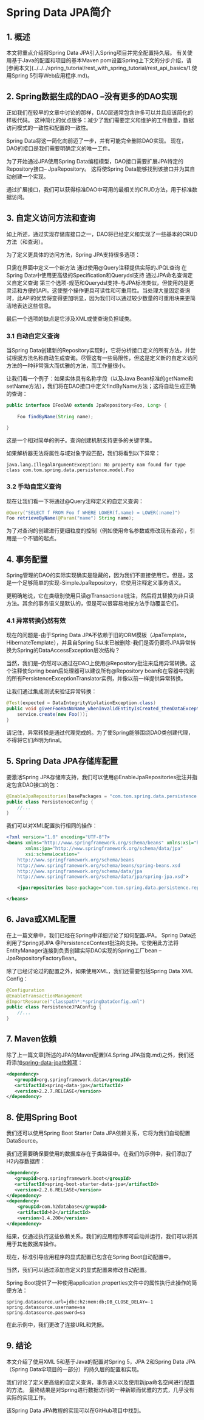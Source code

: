 # Spring Data JPA简介

## 1. 概述
本文将重点介绍将Spring Data JPA引入Spring项目并完全配置持久层。 有关使用基于Java的配置和项目的基本Maven pom设置Spring上下文的分步介绍，请[参阅本文](../../../spring_tutorial/rest_with_spring_tutorial/rest_api_basics/1.使用Spring 5引导Web应用程序.md)。

## 2. Spring数据生成的DAO –没有更多的DAO实现
正如我们在较早的文章中讨论的那样，DAO层通常包含许多可以并且应该简化的样板代码。 这种简化的优点很多：减少了我们需要定义和维护的工件数量，数据访问模式的一致性和配置的一致性。

Spring Data将这一简化向前迈了一步，并有可能完全删除DAO实现。 现在，DAO的接口是我们需要明确定义的唯一工件。

为了开始通过JPA使用Spring Data编程模型，DAO接口需要扩展JPA特定的Repository接口– JpaRepository。 这将使Spring Data能够找到该接口并为其自动创建一个实现。

通过扩展接口，我们可以获得标准DAO中可用的最相关的CRUD方法，用于标准数据访问。

## 3. 自定义访问方法和查询
如上所述，通过实现存储库接口之一，DAO将已经定义和实现了一些基本的CRUD方法（和查询）。

为了定义更具体的访问方法，Spring JPA支持很多选项：

只需在界面中定义一个新方法
通过使用@Query注释提供实际的JPQL查询
在Spring Data中使用更高级的Specification和Querydsl支持
通过JPA命名查询定义自定义查询
第三个选项-规范和Querydsl支持-与JPA标准类似，但使用的是更灵活和方便的API。这使整个操作更具可读性和可重用性。当处理大量固定查询时，此API的优势将变得更加明显，因为我们可以通过较少数量的可重用块来更简洁地表达这些信息。

最后一个选项的缺点是它涉及XML或使查询负担域类。

### 3.1 自动自定义查询
当Spring Data创建新的Repository实现时，它将分析接口定义的所有方法，并尝试根据方法名称自动生成查询。尽管这有一些局限性，但这是定义新的自定义访问方法的一种非常强大而优雅的方法，而工作量很小。

让我们看一个例子：如果实体具有名称字段（以及Java Bean标准的getName和setName方法），我们将在DAO接口中定义findByName方法；这将自动生成正确的查询：

```java
public interface IFooDAO extends JpaRepository<Foo, Long> {
 
    Foo findByName(String name);
 
}
```

这是一个相对简单的例子。查询创建机制支持更多的关键字集。

如果解析器无法将属性与域对象字段匹配，我们将看到以下异常：

`java.lang.IllegalArgumentException: No property nam found for type class com.tom.spring.data.persistence.model.Foo`

### 3.2 手动自定义查询
现在让我们看一下将通过@Query注释定义的自定义查询：

```java
@Query("SELECT f FROM Foo f WHERE LOWER(f.name) = LOWER(:name)")
Foo retrieveByName(@Param("name") String name);
```

为了对查询的创建进行更细粒度的控制（例如使用命名参数或修改现有查询），引用是一个不错的起点。

## 4. 事务配置
Spring管理的DAO的实际实现确实是隐藏的，因为我们不直接使用它。但是，这是一个足够简单的实现-SimpleJpaRepository，它使用注释定义事务语义。

更明确地说，它在类级别使用只读@Transactional批注，然后将其替换为非只读方法。其余的事务语义是默认的，但是可以很容易地按方法手动覆盖它们。

### 4.1 异常转换仍然有效
现在的问题是-由于Spring Data JPA不依赖于旧的ORM模板（JpaTemplate，HibernateTemplate），并且自Spring 5以来已被删除-我们是否仍要将JPA异常转换为Spring的DataAccessException层次结构？

当然，我们是–仍然可以通过在DAO上使用@Repository批注来启用异常转换。这个注释使Spring bean后处理器可以建议所有@Repository bean和在容器中找到的所有PersistenceExceptionTranslator实例，并像以前一样提供异常转换。

让我们通过集成测试来验证异常转换：

```java
@Test(expected = DataIntegrityViolationException.class)
public void givenFooHasNoName_whenInvalidEntityIsCreated_thenDataException() {
    service.create(new Foo());
}

```

请记住，异常转换是通过代理完成的。为了使Spring能够围绕DAO类创建代理，不得将它们声明为final。

## 5. Spring Data JPA存储库配置
要激活Spring JPA存储库支持，我们可以使用@EnableJpaRepositories批注并指定包含DAO接口的包：

```java
@EnableJpaRepositories(basePackages = "com.tom.spring.data.persistence.repository") 
public class PersistenceConfig { 
    //...
}
```

我们可以对XML配置执行相同的操作：

```xml
<?xml version="1.0" encoding="UTF-8"?>
<beans xmlns="http://www.springframework.org/schema/beans" xmlns:xsi="http://www.w3.org/2001/XMLSchema-instance"
       xmlns:jpa="http://www.springframework.org/schema/data/jpa"
       xsi:schemaLocation="
    http://www.springframework.org/schema/beans 
    http://www.springframework.org/schema/beans/spring-beans.xsd
    http://www.springframework.org/schema/data/jpa 
    http://www.springframework.org/schema/data/jpa/spring-jpa.xsd">

    <jpa:repositories base-package="com.tom.spring.data.persistence.repository"/>

</beans>
```

## 6. Java或XML配置
在上一篇文章中，我们已经在Spring中详细讨论了如何配置JPA。 Spring Data还利用了Spring对JPA @PersistenceContext批注的支持。它使用此方法将EntityManager连接到负责创建实际DAO实现的Spring工厂bean – JpaRepositoryFactoryBean。

除了已经讨论过的配置之外，如果使用XML，我们还需要包括Spring Data XML Config：

```java
@Configuration
@EnableTransactionManagement
@ImportResource("classpath*:*springDataConfig.xml")
public class PersistenceJPAConfig {
    //...
}
```

## 7. Maven依赖
除了上一篇文章[所述的JPA的Maven配置](4.Spring JPA指南.md)之外，我们还将添加[spring-data-jpa依赖项](https://search.maven.org/search?q=g:org.springframework.data%20a:spring-data-jpa)：

```xml
<dependency>
   <groupId>org.springframework.data</groupId>
   <artifactId>spring-data-jpa</artifactId>
   <version>2.2.7.RELEASE</version>
</dependency>
```

## 8. 使用Spring Boot
我们还可以使用Spring Boot Starter Data JPA依赖关系，它将为我们自动配置DataSource。

我们还需要确保要使用的数据库存在于类路径中。在我们的示例中，我们添加了H2内存数据库：

```xml
<dependency>
   <groupId>org.springframework.boot</groupId>
   <artifactId>spring-boot-starter-data-jpa</artifactId>
   <version>2.2.6.RELEASE</version>
</dependency>
<dependency>
    <groupId>com.h2database</groupId>
    <artifactId>h2</artifactId>
    <version>1.4.200</version>
</dependency>
```

结果，仅通过执行这些依赖关系，我们的应用程序即可启动并运行，我们可以将其用于其他数据库操作。

现在，标准引导应用程序的显式配置已包含在Spring Boot自动配置中。

当然，我们可以通过添加自定义的显式配置来修改自动配置。

Spring Boot提供了一种使用application.properties文件中的属性执行此操作的简便方法：
```properties
spring.datasource.url=jdbc:h2:mem:db;DB_CLOSE_DELAY=-1
spring.datasource.username=sa
spring.datasource.password=sa
```
在此示例中，我们更改了连接URL和凭据。

## 9. 结论
本文介绍了使用XML 5和基于Java的配置对Spring 5，JPA 2和Spring Data JPA（Spring Data伞项目的一部分）的持久层的配置和实现。

我们讨论了定义更高级的自定义查询，事务语义以及使用新jpa命名空间进行配置的方法。 最终结果是对Spring进行数据访问的一种新颖而优雅的方式，几乎没有实际的实现工作。

该Spring Data JPA教程的实现可以在GitHub项目中找到。